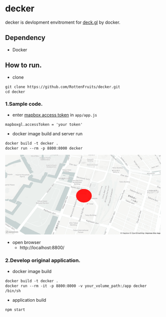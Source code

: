 # decker

decker is devlopment envitroment for [deck.gl](https://deck.gl/#/) by docker.

## Dependency
- Docker

## How to run.
- clone
```
git clone https://github.com/RottenFruits/decker.git
cd decker
```

### 1.Sample code.
- enter [mapbox access token](https://www.mapbox.com/) in `app/app.js`

```
mapboxgl.accessToken = 'your token'
```

- docker image build and server run
```
docker build -t decker .
docker run --rm -p 8800:8000 decker
```

![p1](https://raw.githubusercontent.com/RottenFruits/decker/master/img/p1.png)

- open browser
    - http://localhost:8800/

### 2.Develop original application.
- docker image build
```
docker build -t decker .
docker run --rm -it -p 8800:8000 -v your_volume_path:/app decker /bin/sh
```

- application build

```
npm start
```

